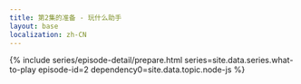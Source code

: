 ```yaml
---
title: 第2集的准备 - 玩什么助手
layout: base
localization: zh-CN
---
```


{% include series/episode-detail/prepare.html
    series=site.data.series.what-to-play
    episode-id=2
    dependency0=site.data.topic.node-js
%}